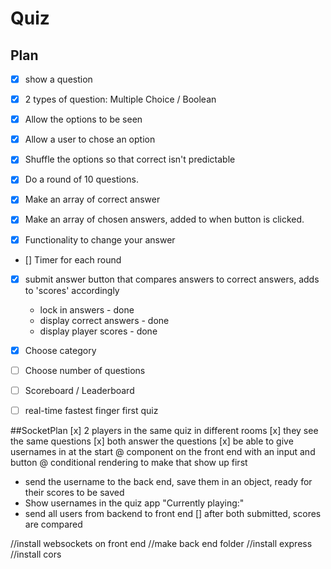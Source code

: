 # Quiz

## Plan

- [x] show a question
- [x] 2 types of question: Multiple Choice / Boolean
- [x] Allow the options to be seen
- [x] Allow a user to chose an option
- [x] Shuffle the options so that correct isn't predictable
- [x] Do a round of 10 questions.

- [x] Make an array of correct answer
- [x] Make an array of chosen answers, added to when button is clicked.
- [x] Functionality to change your answer
- [] Timer for each round
- [x] submit answer button that compares answers to correct answers, adds to 'scores' accordingly

  - lock in answers - done
  - display correct answers - done
  - display player scores - done

- [x] Choose category
- [ ] Choose number of questions
- [ ] Scoreboard / Leaderboard

* [ ] real-time fastest finger first quiz

##SocketPlan
[x] 2 players in the same quiz in different rooms
[x] they see the same questions
[x] both answer the questions
[x] be able to give usernames in at the start
@ component on the front end with an input and button
@ conditional rendering to make that show up first

- send the username to the back end, save them in an object, ready for their scores to be saved
- Show usernames in the quiz app "Currently playing:"
- send all users from backend to front end
  [] after both submitted, scores are compared

//install websockets on front end
//make back end folder
//install express
//install cors
